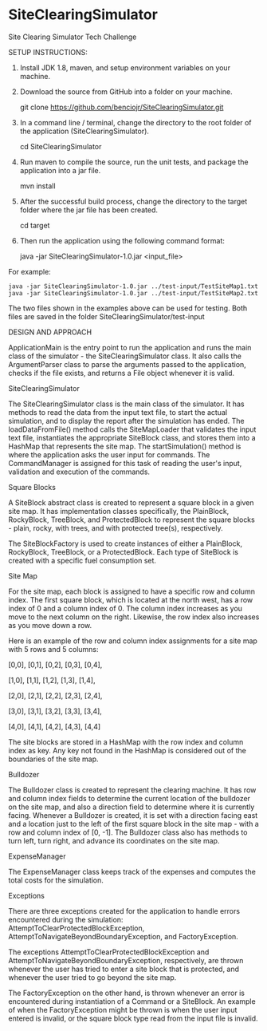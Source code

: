 # SiteClearingSimulator
Site Clearing Simulator Tech Challenge

SETUP INSTRUCTIONS:

1. Install JDK 1.8, maven, and setup environment variables on your machine.

2. Download the source from GitHub into a folder on your machine.

	git clone https://github.com/benciojr/SiteClearingSimulator.git

3. In a command line / terminal, change the directory to the root folder of the application (SiteClearingSimulator).
	
	cd SiteClearingSimulator

4. Run maven to compile the source, run the unit tests, and package the application into a jar file.
	
	mvn install

5. After the successful build process, change the directory to the target folder where the jar file has been created.
	
	cd target

6. Then run the application using the following command format:
	
	java -jar SiteClearingSimulator-1.0.jar <input_file>

For example:
	
	java -jar SiteClearingSimulator-1.0.jar ../test-input/TestSiteMap1.txt
	java -jar SiteClearingSimulator-1.0.jar ../test-input/TestSiteMap2.txt

The two files shown in the examples above can be used for testing. Both files are saved in the folder SiteClearingSimulator/test-input





DESIGN AND APPROACH

ApplicationMain is the entry point to run the application and runs the main class of the simulator - the SiteClearingSimulator class. It also calls the ArgumentParser class to parse the arguments passed to the application, checks if the file exists, and returns a File object whenever it is valid.

SiteClearingSimulator

The SiteClearingSimulator class is the main class of the simulator. It has methods to read the data from the input text file, to start the actual simulation, and to display the report after the simulation has ended. The loadDataFromFile() method calls the SiteMapLoader that validates the input text file, instantiates the appropriate SiteBlock class, and stores them into a HashMap that represents the site map. The startSimulation() method is where the application asks the user input for commands. The CommandManager is assigned for this task of reading the user's input, validation and execution of the commands.


Square Blocks

A SiteBlock abstract class is created to represent a square block in a given site map. It has implementation classes specifically, the PlainBlock, RockyBlock, TreeBlock, and ProtectedBlock to represent the square blocks - plain, rocky, with trees, and with protected tree(s), respectively.

The SiteBlockFactory is used to create instances of either a PlainBlock, RockyBlock, TreeBlock, or a ProtectedBlock. Each type of SiteBlock is created with a specific fuel consumption set.


Site Map

For the site map, each block is assigned to have a specific row and column index. The first square block, which is located at the north west, has a row index of 0 and a column index of 0. The column index increases as you move to the next column on the right. Likewise, the row index also increases as you move down a row.

Here is an example of the row and column index assignments for a site map with 5 rows and 5 columns:

[0,0], [0,1], [0,2], [0,3], [0,4],

[1,0], [1,1], [1,2], [1,3], [1,4],

[2,0], [2,1], [2,2], [2,3], [2,4],

[3,0], [3,1], [3,2], [3,3], [3,4],

[4,0], [4,1], [4,2], [4,3], [4,4]


The site blocks are stored in a HashMap with the row index and column index as key. Any key not found in the HashMap is considered out of the boundaries of the site map.


Bulldozer

The Bulldozer class is created to represent the clearing machine. It has row and column index fields to determine the current location of the bulldozer on the site map, and also a direction field to determine where it is currently facing. Whenever a Bulldozer is created, it is set with a direction facing east and a location just to the left of the first square block in the site map - with a row and column index of [0, -1]. The Bulldozer class also has methods to turn left, turn right, and advance its coordinates on the site map.


ExpenseManager

The ExpenseManager class keeps track of the expenses and computes the total costs for the simulation.


Exceptions

There are three exceptions created for the application to handle errors encountered during the simulation: AttemptToClearProtectedBlockException, AttemptToNavigateBeyondBoundaryException, and FactoryException.

The exceptions AttemptToClearProtectedBlockException and AttemptToNavigateBeyondBoundaryException, respectively, are thrown whenever the user has tried to enter a site block that is protected, and whenever the user tried to go beyond the site map.

The FactoryException on the other hand, is thrown whenever an error is encountered during instantiation of a Command or a SiteBlock. An example of when the FactoryException might be thrown is when the user input entered is invalid, or the square block type read from the input file is invalid.

